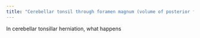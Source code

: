```yaml
---
title: "Cerebellar tonsil through foramen magnum (volume of posterior fosse esp. Limited)"
---
```

In cerebellar tonsillar herniation, what happens

